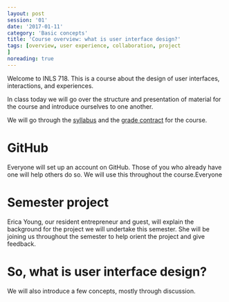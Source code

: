 ```yaml
--- 
layout: post 
session: '01' 
date: '2017-01-11' 
category: 'Basic concepts' 
title: 'Course overview: what is user interface design?' 
tags: [overview, user experience, collaboration, project
] 
noreading: true
--- 
```

Welcome to INLS 718. 
This is a course about the design of user interfaces, interactions, and experiences. 

<excerpt/>

In class today we will go over the structure and presentation of material for the course and introduce ourselves to one another. 

We will go through the [syllabus](/syllabus/) and the [grade contract](/syllabus/inls718-sp2017-gradecontract.pdf) for the course.

# GitHub

Everyone will set up an account on GitHub. Those of you who already have one will help others do so. We will use this throughout the course.Everyone

# Semester project

Erica Young, our resident entrepreneur and guest, will explain the background for the project we will undertake this semester. She will be joining us throughout the semester to help orient the project and give feedback. 

# So, what is user interface design?

We will also introduce a few concepts, mostly through discussion. 
